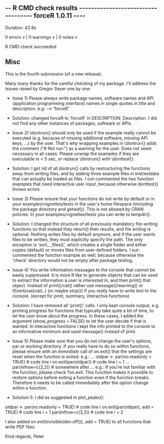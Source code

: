 ## -- R CMD check results ----------------------------------- forceR 1.0.11 ----
Duration: 42.8s

0 errors v | 0 warnings v | 0 notes v

R CMD check succeeded


## Misc
This is the fourth submission (of a new release).

Many many thanks for the careful checking of my package. I'll address the issues raised by Gregor Seyer one by one:

* Issue 1)
Please always write package names, software names and API (application programming interface) names in single quotes in title and description. e.g: --> 'forceR'

* Solution:
changed forceR to 'forceR' in DESCRIPTION: Description. I did not find any other instances of packages, software or APIs.



* Issue 2)
\dontrun{} should only be used if the example really cannot be executed (e.g. because of missing additional software, missing API keys, ...) by the user. That's why wrapping examples in \dontrun{} adds the comment ("# Not run:") as a warning for the user. Does not seem necessary in all cases. Please unwrap the examples if they are executable in < 5 sec, or replace \dontrun{} with \donttest{}.  

* Solution:
I got rid of all dontrun{} calls by restructuring the functions away from writing files, and by adding three example files in inst/extdata that can actually be loaded as files. I out-commented the two function examples that need interactive user input, because otherwise donttest{} throws errors.



* Issue 3)
Please ensure that your functions do not write by default or in your examples/vignettes/tests in the user's home filespace (including the package directory and getwd()). This is not allowed by CRAN policies. In your examples/vignettes/tests you can write to tempdir().

* Solution:
I changed the structure of all previously mandatory file-writing functions so that instead they return() their results, and file writing is optional. Nothing writes files by default anymore, and if the user wants files to be written, they must explicitly specify the path. The only exception is 'sort_ _files()', which creates a single folder and either copies (default) or moves files from user-defined folders. I out-commented the function example as well, because otherwise the 'check' directory would not be empty after package testing.



* Issue 4)
You write information messages to the console that cannot be easily suppressed. It is more R like to generate objects that can be used to extract the information a user is interested in, and then print() that object. Instead of print()/cat() rather use message()/warning()  or if(verbose)cat(..) (or maybe stop()) if you really have to write text to the console. (except for print, summary, interactive functions)

* Solution:
I have removed all 'print()' calls. I only kept console output, e.g. printing progress for functions that typically take quite a bit of time, to let the user know about the progress. In these cases, I added the argument (show_progress = FALSE) to let the user decide if that is wanted. In interactive functions I kept the info printed to the console to an informative minimum and used message() instead of print.



* Issue 5)
Please make sure that you do not change the user's options, par or working directory. If you really have to do so within functions, please ensure with an *immediate* call of on.exit() that the settings are reset when the function is exited. e.g.:
...
oldpar <- par(no.readonly = TRUE)    # code line i
on.exit(par(oldpar))            # code line i + 1
...
par(mfrow=c(2,2))            # somewhere after
...
e.g.:
If you're not familiar with the function, please check ?on.exit. This function makes it possible to restore options before exiting a function even if the function breaks. Therefore it needs to be called immediately after the option change within a function.

* Solution 5:
I did as suggested in plot_peaks():

oldpar <- par(no.readonly = TRUE)    # code line i 
on.exit(par(oldpar), add = TRUE)    # code line i + 1
par(mfrow=c(3,2))                    # code line i + 2

I also added 
on.exit(invisible(dev.off()), add = TRUE)
to all functions that write PDF files.

Kind regards,
Peter
